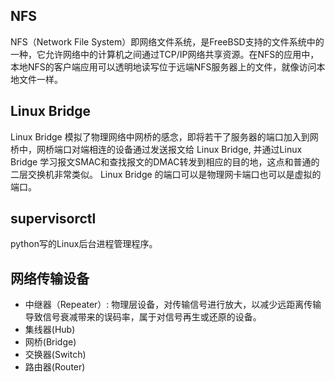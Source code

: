 
## NFS ##
NFS（Network File System）即网络文件系统，是FreeBSD支持的文件系统中的一种，它允许网络中的计算机之间通过TCP/IP网络共享资源。在NFS的应用中，本地NFS的客户端应用可以透明地读写位于远端NFS服务器上的文件，就像访问本地文件一样。


## Linux Bridge ##
Linux Bridge 模拟了物理网络中网桥的感念，即将若干了服务器的端口加入到网桥中，网桥端口对端相连的设备通过发送报文给 Linux Bridge, 并通过Linux Bridge 学习报文SMAC和查找报文的DMAC转发到相应的目的地，这点和普通的二层交换机非常类似。 Linux Bridge 的端口可以是物理网卡端口也可以是虚拟的端口。

## supervisorctl ##
python写的Linux后台进程管理程序。



## 网络传输设备 ##

- 中继器（Repeater）: 物理层设备，对传输信号进行放大，以减少远距离传输导致信号衰减带来的误码率，属于对信号再生或还原的设备。
- 集线器(Hub)
- 网桥(Bridge)
- 交换器(Switch)
- 路由器(Router)

